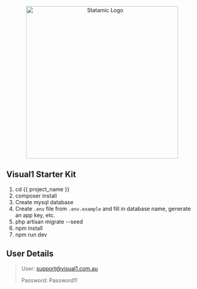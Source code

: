<p align="center"><img src="https://statamic.com/assets/branding/Statamic-Logo+Wordmark-Rad.svg" width="400" alt="Statamic Logo" /></p>

## Visual1 Starter Kit

1. cd {{ project_name }}
2. composer install
3. Create mysql database
4. Create `.env` file from `.env.example` and fill in database name, generate an app key, etc.
5. php artisan migrate --seed
6. npm install
7. npm run dev

## User Details

> User: support@visual1.com.au
>
> Password: Password1!
